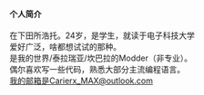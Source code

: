 #### 个人简介
在下田所浩托。24岁，是学生，就读于电子科技大学  
爱好广泛，啥都想试试的那种。  
是我的世界/泰拉瑞亚/坎巴拉的Modder（非专业）。  
偶尔喜欢写一些代码，熟悉大部分主流编程语言。    
我的邮箱是Carierx_MAX@outlook.com  
  
